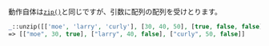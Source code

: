動作自体は[`zip()`](#zip)と同じですが、引数に配列の配列を受けとります。

```php
_::unzip([['moe', 'larry', 'curly'], [30, 40, 50], [true, false, false]]);
=> [["moe", 30, true], ["larry", 40, false], ["curly", 50, false]]
```
